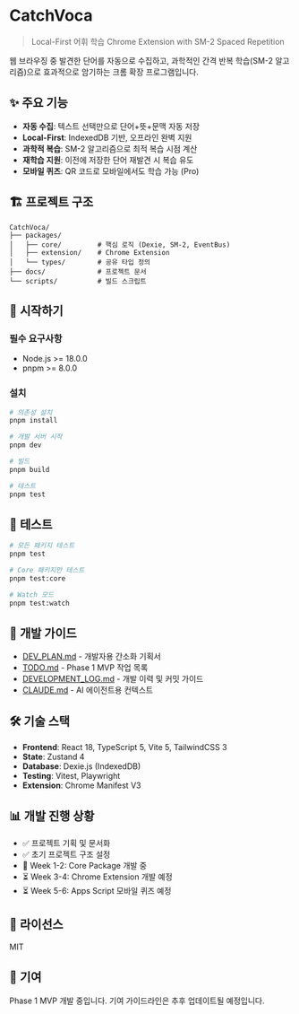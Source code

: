 # CatchVoca

> Local-First 어휘 학습 Chrome Extension with SM-2 Spaced Repetition

웹 브라우징 중 발견한 단어를 자동으로 수집하고, 과학적인 간격 반복 학습(SM-2 알고리즘)으로 효과적으로 암기하는 크롬 확장 프로그램입니다.

## ✨ 주요 기능

- **자동 수집**: 텍스트 선택만으로 단어+뜻+문맥 자동 저장
- **Local-First**: IndexedDB 기반, 오프라인 완벽 지원
- **과학적 복습**: SM-2 알고리즘으로 최적 복습 시점 계산
- **재학습 지원**: 이전에 저장한 단어 재발견 시 복습 유도
- **모바일 퀴즈**: QR 코드로 모바일에서도 학습 가능 (Pro)

## 🏗️ 프로젝트 구조

```
CatchVoca/
├── packages/
│   ├── core/         # 핵심 로직 (Dexie, SM-2, EventBus)
│   ├── extension/    # Chrome Extension
│   └── types/        # 공유 타입 정의
├── docs/             # 프로젝트 문서
└── scripts/          # 빌드 스크립트
```

## 🚀 시작하기

### 필수 요구사항

- Node.js >= 18.0.0
- pnpm >= 8.0.0

### 설치

```bash
# 의존성 설치
pnpm install

# 개발 서버 시작
pnpm dev

# 빌드
pnpm build

# 테스트
pnpm test
```

## 🧪 테스트

```bash
# 모든 패키지 테스트
pnpm test

# Core 패키지만 테스트
pnpm test:core

# Watch 모드
pnpm test:watch
```

## 📝 개발 가이드

- [DEV_PLAN.md](./DEV_PLAN.md) - 개발자용 간소화 기획서
- [TODO.md](./TODO.md) - Phase 1 MVP 작업 목록
- [DEVELOPMENT_LOG.md](./DEVELOPMENT_LOG.md) - 개발 이력 및 커밋 가이드
- [CLAUDE.md](./CLAUDE.md) - AI 에이전트용 컨텍스트

## 🛠️ 기술 스택

- **Frontend**: React 18, TypeScript 5, Vite 5, TailwindCSS 3
- **State**: Zustand 4
- **Database**: Dexie.js (IndexedDB)
- **Testing**: Vitest, Playwright
- **Extension**: Chrome Manifest V3

## 📊 개발 진행 상황

- ✅ 프로젝트 기획 및 문서화
- ✅ 초기 프로젝트 구조 설정
- 🔄 Week 1-2: Core Package 개발 중
- ⏳ Week 3-4: Chrome Extension 개발 예정
- ⏳ Week 5-6: Apps Script 모바일 퀴즈 예정

## 📄 라이선스

MIT

## 👥 기여

Phase 1 MVP 개발 중입니다. 기여 가이드라인은 추후 업데이트될 예정입니다.